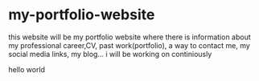# my-portfolio-website

this website will be my portfolio website where there is information about my professional career,CV, past work(portfolio), a way to contact me, my social media links,
my blog... i will be working on continiously

hello world

